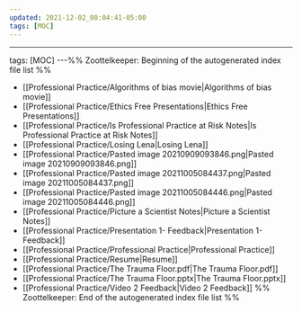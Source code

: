```yaml
---
updated: 2021-12-02_08:04:41-05:00
tags: [MOC]
---
```

---
tags: [MOC]
---%% Zoottelkeeper: Beginning of the autogenerated index file list  %%
-  [[Professional Practice/Algorithms of bias movie|Algorithms of bias movie]]
-  [[Professional Practice/Ethics Free Presentations|Ethics Free Presentations]]
-  [[Professional Practice/Is Professional Practice at Risk Notes|Is Professional Practice at Risk Notes]]
-  [[Professional Practice/Losing Lena|Losing Lena]]
-  [[Professional Practice/Pasted image 20210909093846.png|Pasted image 20210909093846.png]]
-  [[Professional Practice/Pasted image 20211005084437.png|Pasted image 20211005084437.png]]
-  [[Professional Practice/Pasted image 20211005084446.png|Pasted image 20211005084446.png]]
-  [[Professional Practice/Picture a Scientist Notes|Picture a Scientist Notes]]
-  [[Professional Practice/Presentation 1- Feedback|Presentation 1- Feedback]]
-  [[Professional Practice/Professional Practice|Professional Practice]]
-  [[Professional Practice/Resume|Resume]]
-  [[Professional Practice/The Trauma Floor.pdf|The Trauma Floor.pdf]]
-  [[Professional Practice/The Trauma Floor.pptx|The Trauma Floor.pptx]]
-  [[Professional Practice/Video 2 Feedback|Video 2 Feedback]]
%% Zoottelkeeper: End of the autogenerated index file list  %%
